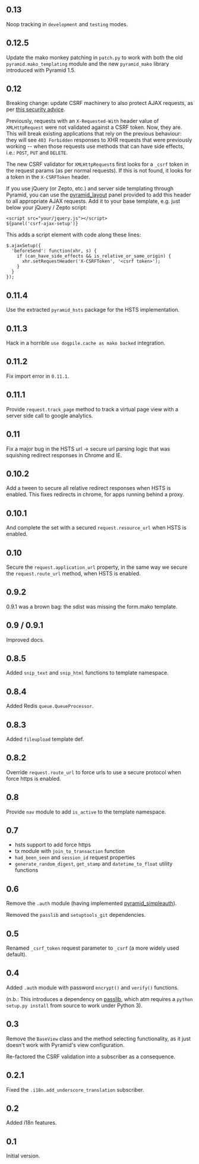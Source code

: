 
## 0.13

Noop tracking in `development` and `testing` modes.

## 0.12.5

Update the mako monkey patching in `patch.py` to work with both the old
`pyramid.mako_templating` module and the new `pyramid_mako` library
introduced with Pyramid 1.5.

## 0.12

Breaking change: update CSRF machinery to also protect AJAX requests, as per
[this security advice][].

Previously, requests with an `X-Requested-With` header value of `XMLHttpRequest`
were not validated against a CSRF token. Now, they are. This will break existing
applications that rely on the previous behaviour: they will see `403 Forbidden`
responses to XHR requests that were previously working -- when those requests
use methods that can have side effects, i.e.: `POST`, `PUT` and `DELETE`.

The new CSRF validator for `XMLHttpRequest`s first looks for a `_csrf` token in
the request params (as per normal requests). If this is not found, it looks for
a token in the `X-CSRFToken` header.

If you use jQuery (or Zepto, etc.) and server side templating through Pyramid,
you can use the [pyramid_layout][] panel provided to add this header to all
appropriate AJAX requests. Add it to your base template, e.g. just below your
jQuery / Zepto script:

    <script src="your/jquery.js"></script>
    ${panel('csrf-ajax-setup')}

This adds a script element with code along these lines:

    $.ajaxSetup({
      'beforeSend': function(xhr, s) {
        if (can_have_side_effects && is_relative_or_same_origin) {
          xhr.setRequestHeader('X-CSRFToken', '<csrf token>');
        }
      }
    });

[this security advice]: https://www.djangoproject.com/weblog/2011/feb/08/security/
[pyramid_layout]: http://docs.pylonsproject.org/projects/pyramid_layout/en/latest/

## 0.11.4

Use the extracted `pyramid_hsts` package for the HSTS implementation.

## 0.11.3

Hack in a horrible `use dogpile.cache as mako backed` integration.

## 0.11.2

Fix import error in `0.11.1`.

## 0.11.1

Provide ``request.track_page`` method to track a virtual page view with a server
side call to google analytics.

## 0.11

Fix a major bug in the HSTS url -> secure url parsing logic that was squishing
redirect responses in Chrome and IE.

## 0.10.2

Add a tween to secure all relative redirect responses when HSTS is enabled. This
fixes redirects in chrome, for apps running behind a proxy.

## 0.10.1

And complete the set with a secured `request.resource_url` when HSTS is enabled.

## 0.10

Secure the `request.application_url` property, in the same way we secure the
`request.route_url` method, when HSTS is enabled.

## 0.9.2

0.9.1 was a brown bag: the sdist was missing the form.mako template.

## 0.9 / 0.9.1

Improved docs.

## 0.8.5

Added ``snip_text`` and ``snip_html`` functions to template namespace.

## 0.8.4

Added Redis ``queue.QueueProcessor``.

## 0.8.3

Added `fileupload` template def.

## 0.8.2

Override ``request.route_url`` to force urls to use a secure protocol when
force https is enabled.

## 0.8

Provide `nav` module to add `is_active` to the template namespace.

## 0.7

* hsts support to add force https
* tx module with `join_to_transaction` function
* `had_been_seen` and `session_id` request properties
* `generate_random_digest`, `get_stamp` and `datetime_to_float` utility functions

## 0.6

Remove the `.auth` module (having implemented 
[pyramid_simpleauth](http://github.com/thruflo/pyramid_simple_auth)).

Removed the `passlib` and `setuptools_git` dependencies.

## 0.5

Renamed `_csrf_token` request parameter to `_csrf` (a more widely used default).

## 0.4

Added `.auth` module with password `encrypt()` and `verify()` functions.  

(n.b.: This introduces a dependency on 
[passlib](http://pypi.python.org/pypi/passlib/), which atm requires a 
`python setup.py install` from source to work under Python 3).

## 0.3

Remove the ``BaseView`` class and the method selecting functionality, as it
just doesn't work with Pyramid's view configuration.

Re-factored the CSRF validation into a subscriber as a consequence.

## 0.2.1

Fixed the `.i18n.add_underscore_translation` subscriber.

## 0.2

Added i18n features.

## 0.1

Initial version.